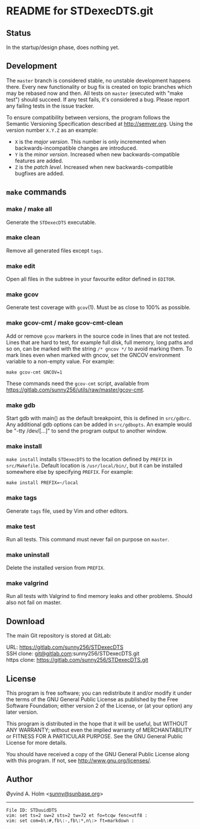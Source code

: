 # README for STDexecDTS.git

## Status

In the startup/design phase, does nothing yet.

## Development

The `master` branch is considered stable, no unstable development
happens there. Every new functionality or bug fix is created on topic
branches which may be rebased now and then. All tests on `master`
(executed with "make test") should succeed. If any test fails, it's
considered a bug. Please report any failing tests in the issue tracker.

To ensure compatibility between versions, the program follows the
Semantic Versioning Specification described at <http://semver.org>.
Using the version number `X.Y.Z` as an example:

  - `X` is the *major version*. This number is only incremented when
    backwards-incompatible changes are introduced.
  - `Y` is the *minor version*. Increased when new backwards-compatible
    features are added.
  - `Z` is the *patch level*. Increased when new backwards-compatible
    bugfixes are added.

## `make` commands

### make / make all

Generate the `STDexecDTS` executable.

### make clean

Remove all generated files except `tags`.

### make edit

Open all files in the subtree in your favourite editor defined in
`EDITOR`.

### make gcov

Generate test coverage with `gcov`(1). Must be as close to 100% as
possible.

### make gcov-cmt / make gcov-cmt-clean

Add or remove `gcov` markers in the source code in lines that are not
tested. Lines that are hard to test, for example full disk, full memory,
long paths and so on, can be marked with the string `/* gncov */` to
avoid marking them. To mark lines even when marked with gncov, set the
GNCOV environment variable to a non-empty value. For example:

    make gcov-cmt GNCOV=1

These commands need the `gcov-cmt` script, available from
<https://gitlab.com/sunny256/utils/raw/master/gcov-cmt>.

### make gdb

Start gdb with main() as the default breakpoint, this is defined in
`src/gdbrc`. Any additional gdb options can be added in `src/gdbopts`.
An example would be "-tty /dev/\[...\]" to send the program output to
another window.

### make install

`make install` installs `STDexecDTS` to the location defined by `PREFIX`
in `src/Makefile`. Default location is `/usr/local/bin/`, but it can be
installed somewhere else by specifying `PREFIX`. For example:

    make install PREFIX=~/local

### make tags

Generate `tags` file, used by Vim and other editors.

### make test

Run all tests. This command must never fail on purpose on `master`.

### make uninstall

Delete the installed version from `PREFIX`.

### make valgrind

Run all tests with Valgrind to find memory leaks and other problems.
Should also not fail on master.

## Download

The main Git repository is stored at GitLab:

URL: <https://gitlab.com/sunny256/STDexecDTS><br />
SSH clone: git@gitlab.com:sunny256/STDexecDTS.git<br />
https clone: <https://gitlab.com/sunny256/STDexecDTS.git><br />

## License

This program is free software; you can redistribute it and/or modify it
under the terms of the GNU General Public License as published by the
Free Software Foundation; either version 2 of the License, or (at your
option) any later version.

This program is distributed in the hope that it will be useful, but
WITHOUT ANY WARRANTY; without even the implied warranty of
MERCHANTABILITY or FITNESS FOR A PARTICULAR PURPOSE. See the GNU General
Public License for more details.

You should have received a copy of the GNU General Public License along
with this program. If not, see <http://www.gnu.org/licenses/>.

## Author

Øyvind A. Holm \<<sunny@sunbase.org>\>

-----

    File ID: STDuuidDTS
    vim: set ts=2 sw=2 sts=2 tw=72 et fo=tcqw fenc=utf8 :
    vim: set com=b\:#,fb\:-,fb\:*,n\:> ft=markdown :
